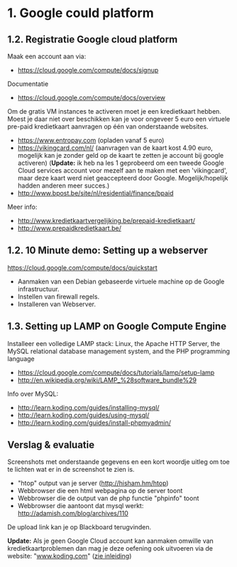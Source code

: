 # 1. Google could platform

## 1.2. Registratie Google cloud platform
Maak een account aan via:
 * https://cloud.google.com/compute/docs/signup

Documentatie
 * https://cloud.google.com/compute/docs/overview

Om de gratis VM instances te activeren moet je een kredietkaart hebben.
Moest je daar niet over beschikken kan je voor ongeveer 5 euro een virtuele pre-paid kredietkaart aanvragen op één van onderstaande websites.
 * https://www.entropay.com (opladen vanaf 5 euro)
 * https://vikingcard.com/nl/ (aanvragen van de kaart kost 4.90 euro, mogelijk kan je zonder geld op de kaart te zetten je account bij google activeren) (**Update:** ik heb na les 1 geprobeerd om een tweede Google Cloud services account voor mezelf aan te maken met een 'vikingcard', maar deze kaart werd niet geaccepteerd door Google. Mogelijk/hopelijk hadden anderen meer succes.)
 * http://www.bpost.be/site/nl/residential/finance/bpaid

Meer info:
 * http://www.kredietkaartvergelijking.be/prepaid-kredietkaart/
 * http://www.prepaidkredietkaart.be/

## 1.2. 10 Minute demo: Setting up a webserver
https://cloud.google.com/compute/docs/quickstart
 * Aanmaken van een Debian gebaseerde virtuele machine op de Google infrastructuur.
 * Instellen van firewall regels.
 * Installeren van Webserver.

## 1.3. Setting up LAMP on Google Compute Engine
Installeer een volledige LAMP stack: Linux, the Apache HTTP Server, the MySQL relational database management system, and the PHP programming language

 * https://cloud.google.com/compute/docs/tutorials/lamp/setup-lamp
 * http://en.wikipedia.org/wiki/LAMP_%28software_bundle%29

Info over MySQL:
 * http://learn.koding.com/guides/installing-mysql/
 * http://learn.koding.com/guides/using-mysql/
 * http://learn.koding.com/guides/install-phpmyadmin/

## Verslag & evaluatie
Screenshots met onderstaande gegevens en een kort woordje uitleg om toe te lichten wat er in de screenshot te zien is.
 * "htop" output van je server (http://hisham.hm/htop)
 * Webbrowser die een html webpagina op de server toont
 * Webbrowser die de output van de php functie "phpinfo" toont
 * Webbrowser die aantoont dat mysql werkt: http://adamish.com/blog/archives/110

De upload link kan je op Blackboard terugvinden.

**Update:** Als je geen Google Cloud account kan aanmaken omwille van kredietkaartproblemen dan mag je deze oefening ook uitvoeren via de website: "www.koding.com" ([zie inleiding](inleiding.md))